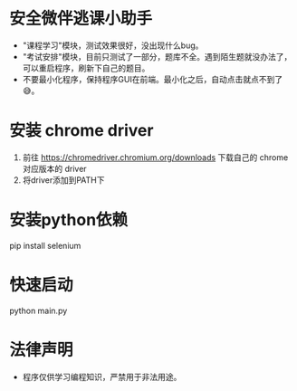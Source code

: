 
# 安全微伴逃课小助手
- "课程学习"模块，测试效果很好，没出现什么bug。
- "考试安排"模块，目前只测试了一部分，题库不全。遇到陌生题就没办法了，可以重启程序，刷新下自己的题目。
- 不要最小化程序，保持程序GUI在前端。最小化之后，自动点击就点不到了😅。

# 安装 chrome driver
1. 前往 https://chromedriver.chromium.org/downloads 下载自己的 chrome 对应版本的 driver
1. 将driver添加到PATH下

# 安装python依赖
pip install selenium

# 快速启动
python main.py

# 法律声明
- 程序仅供学习编程知识，严禁用于非法用途。